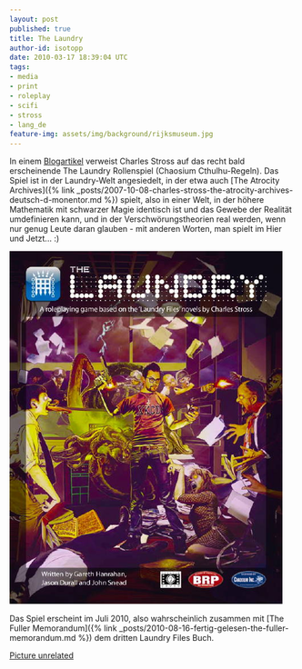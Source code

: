```yaml
---
layout: post
published: true
title: The Laundry
author-id: isotopp
date: 2010-03-17 18:39:04 UTC
tags:
- media
- print
- roleplay
- scifi
- stross
- lang_de
feature-img: assets/img/background/rijksmuseum.jpg
---
```

In einem [Blogartikel](http://www.antipope.org/charlie/blog-static/2010/03/for-sale-first-edition-of-the.html)
verweist Charles Stross auf das recht bald erscheinende The Laundry
Rollenspiel (Chaosium Cthulhu-Regeln).  Das Spiel ist in der Laundry-Welt
angesiedelt, in der etwa auch
[The Atrocity Archives]({% link _posts/2007-10-08-charles-stross-the-atrocity-archives-deutsch-d-monentor.md %})
spielt, also in einer Welt, in der höhere Mathematik mit schwarzer Magie
identisch ist und das Gewebe der Realität umdefinieren kann, und in der
Verschwörungstheorien real werden, wenn nur genug Leute daran glauben - mit
anderen Worten, man spielt im Hier und Jetzt...  :)

![The Laundry Role Playing Game](/uploads/the_laundry.jpg)

Das Spiel erscheint im Juli 2010, also wahrscheinlich zusammen mit
[The Fuller Memorandum]({% link _posts/2010-08-16-fertig-gelesen-the-fuller-memorandum.md %})
dem dritten Laundry Files Buch.

[Picture unrelated](http://spippo.deviantart.com/art/My-Little-Cthulhu-94509492)
